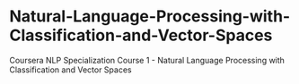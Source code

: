 # Natural-Language-Processing-with-Classification-and-Vector-Spaces
Coursera NLP Specialization Course 1 - Natural Language Processing with Classification and Vector Spaces
